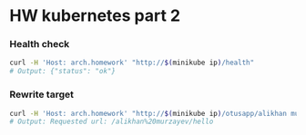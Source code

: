 # HW kubernetes part 2
### Health check
```bash
curl -H 'Host: arch.homework' "http://$(minikube ip)/health"
# Output: {"status": "ok"}
```
### Rewrite target
```bash
curl -H 'Host: arch.homework' "http://$(minikube ip)/otusapp/alikhan murzayev/hello"
# Output: Requested url: /alikhan%20murzayev/hello
```
